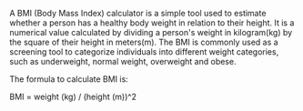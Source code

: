 A BMI (Body Mass Index) calculator is a simple tool used to estimate whether a person has a healthy body weight in relation to their height. 
It is a numerical value calculated by dividing a person's weight in kilogram(kg) by the square of their height in meters(m). 
The BMI is commonly used as a screening tool to categorize individuals into different weight categories, such as underweight, normal weight, overweight and obese.

The formula to calculate BMI is:

BMI = weight (kg) / (height (m))^2

